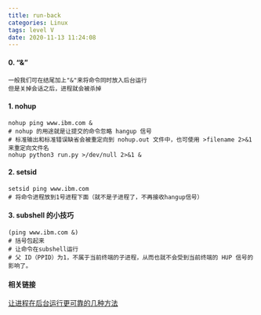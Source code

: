 ```yaml
---
title: run-back
categories: Linux
tags: level V
date: 2020-11-13 11:24:08
---
```


#### 0. “&” 

```
一般我们可在结尾加上"&"来将命令同时放入后台运行
但是关掉会话之后，进程就会被杀掉
```

#### 1. nohup

```
nohup ping www.ibm.com &
# nohup 的用途就是让提交的命令忽略 hangup 信号
# 标准输出和标准错误缺省会被重定向到 nohup.out 文件中，也可使用 >filename 2>&1 来重定向文件名
nohup python3 run.py >/dev/null 2>&1 &
```

#### 2. setsid

```
setsid ping www.ibm.com
# 将命令进程放到1号进程下面（就不是子进程了，不再接收hangup信号）
```

#### 3. subshell 的小技巧

```
(ping www.ibm.com &)
# 括号包起来
# 让命令在subshell运行
# 父 ID（PPID）为1，不属于当前终端的子进程，从而也就不会受到当前终端的 HUP 信号的影响了。
```

#### 相关链接

[让进程在后台运行更可靠的几种方法](https://www.ibm.com/developerworks/cn/linux/l-cn-nohup/)